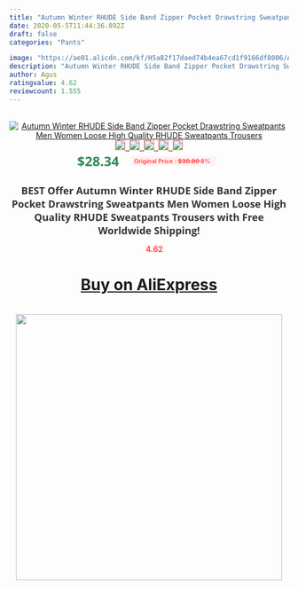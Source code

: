 ```yaml
---
title: "Autumn Winter RHUDE Side Band Zipper Pocket Drawstring Sweatpants Men Women Loose High Quality RHUDE Sweatpants Trousers"
date: 2020-05-5T11:44:36.892Z
draft: false
categories: "Pants"

image: "https://ae01.alicdn.com/kf/H5a82f17daed74b4ea67cd1f9166df8006/Autumn-Winter-RHUDE-Side-Band-Zipper-Pocket-Drawstring-Sweatpants-Men-Women-Loose-High-Quality-RHUDE-Sweatpants.jpg"
description: "Autumn Winter RHUDE Side Band Zipper Pocket Drawstring Sweatpants Men Women Loose High Quality RHUDE Sweatpants Trousers"
author: Agus
ratingvalue: 4.62
reviewcount: 1.555
---
```

<br>
<div style="text-align: center;">
<a href="https://s.click.aliexpress.com/e/_AVa8O1" target="_blank" rel="nofollow noopener noreferrer"><img alt="Autumn Winter RHUDE Side Band Zipper Pocket Drawstring Sweatpants Men Women Loose High Quality RHUDE Sweatpants Trousers" class="magnifier-image" src="https://ae01.alicdn.com/kf/H5a82f17daed74b4ea67cd1f9166df8006/Autumn-Winter-RHUDE-Side-Band-Zipper-Pocket-Drawstring-Sweatpants-Men-Women-Loose-High-Quality-RHUDE-Sweatpants.jpg_640x640.jpg">
<br>
<img style="border:1px solid salmon" src="https://ae01.alicdn.com/kf/H5a82f17daed74b4ea67cd1f9166df8006/Autumn-Winter-RHUDE-Side-Band-Zipper-Pocket-Drawstring-Sweatpants-Men-Women-Loose-High-Quality-RHUDE-Sweatpants.jpg_120x120.jpg">&nbsp;&nbsp;<img style="border:1px solid salmon" src="https://ae01.alicdn.com/kf/H69e4b1ffa5db49eea9c059934c22ed5cV/Autumn-Winter-RHUDE-Side-Band-Zipper-Pocket-Drawstring-Sweatpants-Men-Women-Loose-High-Quality-RHUDE-Sweatpants.jpg_120x120.jpg">&nbsp;&nbsp;<img style="border:1px solid salmon" src="_120x120.jpg">&nbsp;&nbsp;<img style="border:1px solid salmon" src="_120x120.jpg">&nbsp;&nbsp;<img style="border:1px solid salmon" src="_120x120.jpg"></a></div><br0>
<div style="text-align: center;"><span style="background-color: white; border: 0px; box-sizing: border-box; color: seagreen; display: inline-block; font-family: &quot;open sans&quot; , &quot;arial&quot; , &quot;helvetica&quot; , sans-serif , &quot;heiti&quot;; font-size: 24px; font-stretch: inherit; font-weight: 700; line-height: inherit; margin: 0px 10px 0px 0px; padding: 0px; vertical-align: middle;">$28.34 </span>
<span style="background: rgb(255 , 241 , 241); border-radius: 3px; border: 0px; box-sizing: border-box; color: #ff4747; display: inline-block; font-family: inherit; font-size: 12px; font-stretch: inherit; font-style: inherit; font-variant: inherit; font-weight: 600; line-height: inherit; margin: 0px; padding: 2px 5px; transform: scale(0.9); vertical-align: middle;">Original Price : <b style="text-decoration: line-through;">$30.80 </b> 8%&nbsp;&nbsp;</span></div>
<h1 style="color: #333333; display: inline-block; font-family: &quot;open sans&quot; , &quot;arial&quot; , &quot;helvetica&quot; , sans-serif , &quot;heiti&quot;; font-size: 18px; font-stretch: inherit; font-weight: 700; text-align: center;">BEST Offer Autumn Winter RHUDE Side Band Zipper Pocket Drawstring Sweatpants Men Women Loose High Quality RHUDE Sweatpants Trousers with Free Worldwide Shipping!</h1>
<div style="color: #ff4747; text-align: center;">
<img src="https://4.bp.blogspot.com/-M0ZcTcb-5uY/XleCXlxnR4I/AAAAAAAAAEc/OrjgMkXV1oMQFaCRZj5HQwOCBcu3w1FegCPcBGAYYCw/s1600/star.png" style="height: 15px;">&nbsp;<b>4.62</b></div>
<div class="button_cont" align="center"><a class="buynow_a" href="https://s.click.aliexpress.com/e/_AVa8O1" target="_blank" rel="nofollow noopener noreferrer"><H1>Buy on AliExpress</H1></a></div><br>
<div class="separator" style="clear: both; text-align: center;">
<img src="https://lh3.googleusercontent.com/-pTy5HemUv9M/XlePHvY0dAI/AAAAAAAAAE4/0nX5iRUoIWY8eMW9Dpxeirr157OZliDIgCLcBGAsYHQ/s1600/badge.gif" width="480">
</div>
